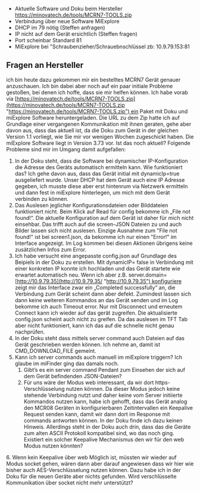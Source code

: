- Aktuelle Software und Doku beim Hersteller https://minovatech.de/tools/MCRN7-TOOLS.zip
- Verbindung über neue Software MiExplore
- DHCP im 79 nötig (Steffen anfragen)
- IP nicht auf dem Gerät ersichtlich (Steffen fragen)
- Port scheinbar Standard 81
- MiExplore bei "Schraubenzieher/Schrauebnschlüssel zb: 10.9.79.153:81

## Fragen an Hersteller

ich bin heute dazu gekommen mir ein bestelltes MCRN7 Gerät genauer anzuschauen. Ich bin dabei aber noch auf ein paar initiale Probleme gestoßen, bei denen ich hoffe, dass sie mir helfen können. Ich habe vorab via [https://minovatech.de/tools/MCRN7-TOOLS.zip](https://minovatech.de/tools/MCRN7-TOOLS.zip "https://minovatech.de/tools/MCRN7-TOOLS.zip") ein Paket mit Doku und miExplore Software heruntergeladen. Die URL zu dem Zip hatte ich auf Grundlage einer vergangenen Kommunikation mit ihnen geraten, gehe aber davon aus, dass das aktuell ist, da die Doku zum Gerät in der gleichen Version 1.1 vorliegt, wie Sie mir vor wenigen Wochen zugeschickt haben. Die miExplore Software liegt in Version 3.73 vor. Ist das noch aktuell? Folgende Probleme sind mir im Umgang damit aufgefallen:

1. In der Doku steht, dass die Software bei dynamischer IP-Konfiguration die Adresse des Geräts automatisch ermitteln kann. Wie funktioniert das? Ich gehe davon aus, dass das Gerät initial mit dynamicIp=true ausgeliefert wurde. Unser DHCP hat dem Gerät auch eine IP Adresse gegeben, ich musste diese aber erst hintenrum via Netzwerk ermitteln und dann fest in miExplore hinterlegen, um mich mit dem Gerät verbinden zu können.
2. Das Auslesen jeglicher Konfigurationsdateien oder Bilddateien funktioniert nicht. Beim Klick auf Read für config bekomme ich „File not found!“. Die aktuelle Konfiguration auf dem Gerät ist daher für mich nicht einsehbar. Das trifft auch auf die screen-JSON Dateien zu und auch Bilder lassen sich nicht auslesen. Einzige Ausnahme zum "File not found!" ist bei screen1.json, da bekomme ich nur einen "Error!" im Interface angezeigt. Im Log kommen bei diesen Aktionen übrigens keine zusätzlichen Infos zum Error.
3. Ich habe versucht eine angepasste config.json auf Grundlage des Beipiels in der Doku zu erstellen. Mit dynamicIP= false in Verbindung mit einer konkreten IP konnte ich hochladen und das Gerät startete wie erwartet automatisch neu. Wenn ich aber z.B. server.domain=[http://10.9.79.35](http://10.9.79.35/ "http://10.9.79.35") konfiguriere zeigt mir das Interface zwar ein „Completed successfully“ an, die Verbindung zum Gerät scheint dann aber defekt. Zumindest lassen sich dann keine weiteren Kommandos an das Gerät senden und im Log bekomme ich auch Timeout error. Nur mit Disconnect und erneutem Connect kann ich wieder auf das gerät zugreifen. Die aktualisierte config.json scheint auch nicht zu greifen. Da das auslesen im TFT Tab aber nicht funktioniert, kann ich das auf die schnelle nicht genau nachprüfen.
4. In der Doku steht dass mittels server command auch Dateien auf das Gerät geschrieben werden können. Ich nehme an, damit ist CMD_DOWNLOAD_FILE gemeint.
5. Kann ich server commands auch manuell im miExplore triggern? Ich glaube im miFinder ging das damals noch.
	1. Gibt’s es ein server command Pendant zum Einsehen der sich auf dem Gerät befindenden JSON-Dateien?
	2. Für uns wäre der Modus web interessant, da wir dort https-Verschlüsselung nutzen können. Da dieser Modus jedoch keine stehende Verbindung nutzt und daher keine vom Server initiierte Kommandos nutzen kann, habe ich gehofft, dass das Gerät analog den MCR08 Geräten in konfigurierbaren Zeitintervallen ein Keepalive Request senden kann, damit wir dann dort im Response mit commands antworten können. In der Doku finde ich dazu keinen Hinweis. Allerdings steht in der Doku auch drin, dass das die Geräte zum alten ASCII Protokoll kompatibel sind, wo das noch ging. Existiert ein solcher Keepalive Mechanismus den wir für den web Modus nutzen könnten?

6. Wenn kein Keepalive über web Möglich ist, müssten wir wieder auf Modus socket gehen, wären dann aber darauf angewiesen dass wir hier wie bisher auch AES-Verschlüsselung nutzen können. Dazu habe ich in der Doku für die neuen Geräte aber nichts gefunden. Wird verschlüsselte Kommunikation über socket nicht mehr unterstützt?